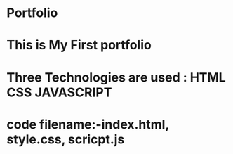 # Portfolio
# This is My First portfolio 
# Three Technologies are used : HTML CSS JAVASCRIPT
# code filename:-index.html, style.css, scricpt.js
